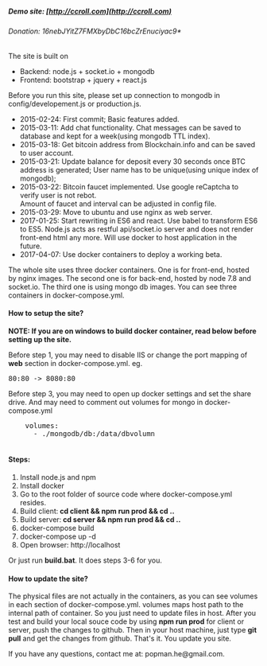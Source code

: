 ##### Demo site: [http://ccroll.com](http://ccroll.com)
###### Donation: 16nebJYitZ7FMXbyDbC16bcZrEnuciyac9*

The site is built on 
<ul>
<li>Backend: node.js + socket.io + mongodb</li>
<li>Frontend: bootstrap + jquery + react.js</li>
</ul>

<p>Before you run this site, please set up connection to mongodb in config/developement.js or production.js.</p>

<ul>
<li>2015-02-24:  First commit; Basic features added.</li>
<li>2015-03-11:  Add chat functionality. Chat messages can be saved to database and kept for a week(using mongodb TTL index).</li>
<li>2015-03-18:  Get bitcoin address from Blockchain.info and can be saved to user account.</li>
<li>2015-03-21:  Update balance for deposit every 30 seconds once BTC address is generated; 
				 User name has to be unique(using unique index of mongodb);
<li>2015-03-22:  Bitcoin faucet implemented. Use google reCaptcha to verify user is not rebot. <br />
	             Amount of faucet and interval can be adjusted in config file.</li>
<li>2015-03-29:  Move to ubuntu and use nginx as web server.</li>
<li>2017-01-25:  Start rewriting in ES6 and react. Use babel to transform ES6 to ES5. Node.js acts as restful api/socket.io server and does not render front-end html any more. Will use docker to host application in the future.</li>
<li>2017-04-07:  Use docker containers to deploy a working beta.</li>
</ul>
<p>The whole site uses three docker containers. One is for front-end, hosted by nginx images. The second one is for back-end, hosted by node 7.8 and socket.io. The third one is using mongo db images. You can see three containers in docker-compose.yml.  </p>
<h4>How to setup the site? </h4>
<strong>NOTE: If you are on windows to build docker container, read below before setting up the site.</strong>
<p>Before step 1, you may need to disable IIS or change the port mapping of <strong>web</strong> section in docker-compose.yml. eg. <pre>80:80 -> 8080:80</pre> </p>
<p>Before step 3, you may need to open up docker settings and set the share drive. And may need to comment out volumes for mongo in docker-compose.yml<br />
	<pre>
	volumes:
      - ./mongodb/db:/data/dbvolumn
      </pre>
</p>
<h4>Steps:</h4>
<ol>
<li>Install node.js and npm</li>
<li>Install docker</li>
<li>Go to the root folder of source code where docker-compose.yml resides.</li>
<li>Build client:<strong> cd client && npm run prod && cd ..</strong></li>
<li>Build server:<strong> cd server && npm run prod && cd ..</strong></li>
<li>docker-compose build</li>
<li>docker-compose up -d</li>
<li>Open browser: http://localhost</li>
</ol>
<p>Or just run <strong>build.bat</strong>. It does steps 3-6 for you.<p>
<h4>How to update the site? </h4>
<p>The physical files are not actually in the containers, as you can see volumes in each section of docker-compose.yml. volumes maps host path to the internal path of container. So you just need to update files in host. After you test and build your local souce code by using <strong>npm run prod</strong> for client or server, push the changes to github. Then in your host machine, just type <strong>git pull</strong> and get the changes from github. That's it. You update you site. </p>
<p>If you have any questions, contact me at: popman.he@gmail.com.</p>
